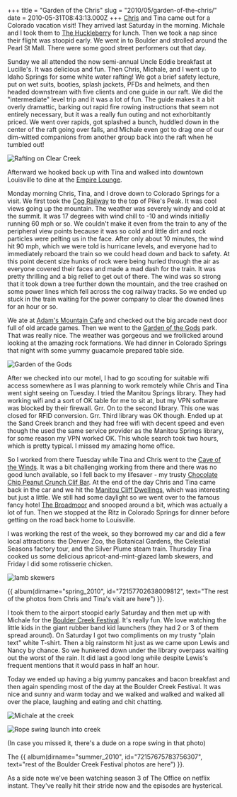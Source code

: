 +++
title = "Garden of the Chris"
slug = "2010/05/garden-of-the-chris/"
date = 2010-05-31T08:43:13.000Z
+++
[Chris](http://christopherbrellochs.com) and Tina came out for a Colorado vacation visit! They arrived last Saturday in the morning. Michale and I took them to [The Huckleberry](http://www.thehuckleberry.com/) for lunch. Then we took a nap since their flight was stoopid early. We went in to Boulder and strolled around the Pearl St Mall. There were some good street performers out that day.

Sunday we all attended the now semi-annual Uncle Eddie breakfast at Lucille's. It was delicious and fun. Then Chris, Michale, and I went up to Idaho Springs for some white water rafting! We got a brief safety lecture, put on wet suits, booties, splash jackets, PFDs and helmets, and then headed downstream with five clients and one guide in our raft. We did the "intermediate" level trip and it was a lot of fun. The guide makes it a bit overly dramattic, barking out rapid fire rowing instructions that seem not entirely necessary, but it was a really fun outing and not exhorbitantly priced. We went over rapids, got splashed a bunch, huddled down in the center of the raft going over falls, and Michale even got to drag one of our dim-witted companions from another group back into the raft when he tumbled out!

![Rafting on Clear Creek](https://peterlyons-org.s3.amazonaws.com/photos/spring_2010/043_rafting.jpg)

Afterward we hooked back up with Tina and walked into downtown Louisville to dine at the [Empire Lounge](http://www.theempirerestaurant.com/).

Monday morning Chris, Tina, and I drove down to Colorado Springs for a visit. We first took the [Cog Railway](http://cograilway.com/) to the top of Pike's Peak. It was cool views going up the mountain. The weather was severely windy and cold at the summit. It was 17 degrees with wind chill to -10 and winds initially running 60 mph or so. We couldn't make it even from the train to any of the peripheral view points because it was so cold and little dirt and rock particles were pelting us in the face. After only about 10 minutes, the wind hit 90 mph, which we were told is hurricane levels, and everyone had to immediately reboard the train so we could head down and back to safety. At this point decent size hunks of rock were being hurled through the air as everyone covered their faces and made a mad dash for the train. It was pretty thrilling and a big relief to get out of there. The wind was so strong that it took down a tree further down the mountain, and the tree crashed on some power lines which fell across the cog railway tracks. So we ended up stuck in the train waiting for the power company to clear the downed lines for an hour or so.

We ate at [Adam's Mountain Cafe](http://www.adamsmountain.com/) and checked out the big arcade next door full of old arcade games. Then we went to the [Garden of the Gods](http://en.wikipedia.org/wiki/Garden_of_the_Gods) park. That was really nice. The weather was gorgeous and we frollicked around looking at the amazing rock formations. We had dinner in Colorado Springs that night with some yummy guacamole prepared table side.

![Garden of the Gods](https://peterlyons-org.s3.amazonaws.com/photos/spring_2010/122_garden_of_the_gods.jpg)

After we checked into our motel, I had to go scouting for suitable wifi access somewhere as I was planning to work remotely while Chris and Tina went sight seeing on Tuesday. I tried the Manitou Springs library. They had working wifi and a sort of OK table for me to sit at, but my VPN software was blocked by their firewall. Grr. On to the second library. This one was closed for RFID conversion. Grr. Third library was OK though. Ended up at the Sand Creek branch and they had free wifi with decent speed and even though the used the same service provider as the Manitou Springs library, for some reason my VPN worked OK. This whole search took two hours, which is pretty typical. I missed my amazing home office.

So I worked from there Tuesday while Tina and Chris went to the [Cave of the Winds](http://www.caveofthewinds.com/). It was a bit challenging working from there and there was no good lunch available, so I fell back to my lifesaver - my trusty [Chocolate Chip Peanut Crunch Clif Bar](http://www.clifbar.com/food/products_clif_bar/). At the end of the day Chris and Tina came back in the car and we hit the [Manitou Cliff Dwellings](http://www.cliffdwellingsmuseum.com/), which was interesting but just a little. We still had some daylight so we went over to the famous fancy hotel [The Broadmoor](http://www.broadmoor.com/) and snooped around a bit, which was actually a lot of fun. Then we stopped at the Ritz in Colorado Springs for dinner before getting on the road back home to Louisville.

I was working the rest of the week, so they borrowed my car and did a few local attractions: the Denver Zoo, the Botanical Gardens, the Celestial Seasons factory tour, and the Silver Plume steam train. Thursday Tina cooked us some delicious apricot-and-mint-glazed lamb skewers, and Friday I did some rotisserie chicken.

![lamb skewers](https://peterlyons-org.s3.amazonaws.com/photos/spring_2010/130_lamb.jpg)

{{ album(dirname="spring_2010", id="72157702638009812", text="The rest of the photos from Chris and Tina's visit are here") }}.

I took them to the airport stoopid early Saturday and then met up with Michale for the [Boulder Creek Festival](http://www.bceproductions.com/boulder-creek-festival/). It's really fun. We love watching the little kids in the giant rubber band kid launchers (they had 2 or 3 of them spread around). On Saturday I got two compliments on my trusty "plain text" white T-shirt. Then a big rainstorm hit just as we came upon Lewis and Nancy by chance. So we hunkered down under the library overpass waiting out the worst of the rain. It did last a good long while despite Lewis's frequent mentions that it would pass in half an hour.

Today we ended up having a big yummy pancakes and bacon breakfast and then again spending most of the day at the Boulder Creek Festival. It was nice and sunny and warm today and we walked and walked and walked all over the place, laughing and eating and chit chatting.

![Michale at the creek](https://peterlyons-org.s3.amazonaws.com/photos/summer_2010/008_mk_creek.jpg)  

![Rope swing launch into creek](https://peterlyons-org.s3.amazonaws.com/photos/summer_2010/010_rope_swing.jpg)

(In case you missed it, there's a dude on a rope swing in that photo)

The {{ album(dirname="summer_2010", id="72157675783756307", text="rest of the Boulder Creek Festival photos are here") }}.

As a side note we've been watching season 3 of The Office on netflix instant. They've really hit their stride now and the episodes are hysterical.
